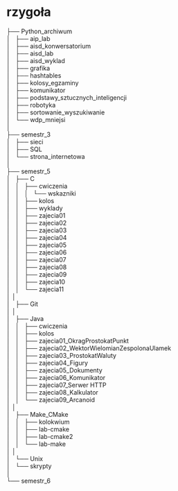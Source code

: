 # rzygoła

├── Python_archiwum  
│   ├── aip_lab  
│   ├── aisd_konwersatorium  
│   ├── aisd_lab  
│   ├── aisd_wyklad  
│   ├── grafika  
│   ├── hashtables  
│   ├── kolosy_egzaminy  
│   ├── komunikator  
│   ├── podstawy_sztucznych_inteligencji  
│   ├── robotyka  
│   ├── sortowanie_wyszukiwanie  
│   └── wdp_mniejsi  
│  
├── semestr_3  
│   ├── sieci  
│   ├── SQL  
│   └── strona_internetowa  
│  
├── semestr_5  
│   ├── C  
│   │   ├── cwiczenia  
│   │   │   └── wskazniki  
│   │   ├── kolos  
│   │   ├── wyklady  
│   │   ├── zajecia01  
│   │   ├── zajecia02  
│   │   ├── zajecia03  
│   │   ├── zajecia04  
│   │   ├── zajecia05  
│   │   ├── zajecia06  
│   │   ├── zajecia07  
│   │   ├── zajecia08  
│   │   ├── zajecia09  
│   │   ├── zajecia10  
│   │   └── zajecia11  
│   │  
│   ├── Git  
│   │  
│   ├── Java  
│   │   ├── cwiczenia  
│   │   ├── kolos  
│   │   ├── zajecia01_OkragProstokatPunkt  
│   │   ├── zajecia02_WektorWielomianZespolonaUlamek  
│   │   ├── zajecia03_ProstokatWaluty  
│   │   ├── zajecia04_Figury  
│   │   ├── zajecia05_Dokumenty  
│   │   ├── zajecia06_Komunikator  
│   │   ├── zajecia07_Serwer HTTP  
│   │   ├── zajecia08_Kalkulator  
│   │   └── zajecia09_Arcanoid  
│   │  
│   ├── Make_CMake  
│   │   ├── kolokwium  
│   │   ├── lab-cmake  
│   │   ├── lab-cmake2  
│   │   └── lab-make  
│   │  
│   └── Unix  
│       └── skrypty  
│  
└── semestr_6  
  
